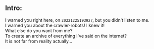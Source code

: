 ## Intro:

I warned you right here, on `20221225193927`, but you didn't listen to me. <br/>
I warned you about the crawler-robots! I knew it! <br/>
What else do you want from me? <br/>
To create an archive of everything I've said on the internet? <br/>
It is not far from reality actually... <br/>
